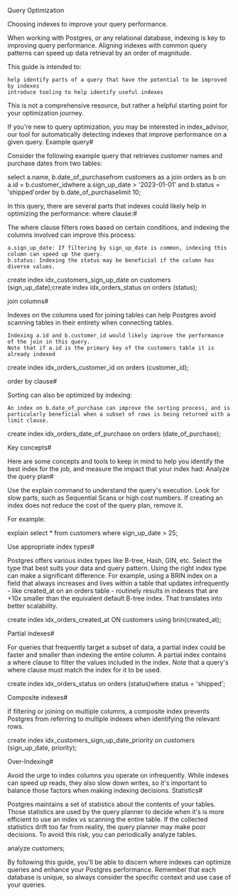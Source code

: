 Query Optimization

Choosing indexes to improve your query performance.

When working with Postgres, or any relational database, indexing is key to improving query performance. Aligning indexes with common query patterns can speed up data retrieval by an order of magnitude.

This guide is intended to:

    help identify parts of a query that have the potential to be improved by indexes
    introduce tooling to help identify useful indexes

This is not a comprehensive resource, but rather a helpful starting point for your optimization journey.

If you're new to query optimization, you may be interested in index_advisor, our tool for automatically detecting indexes that improve performance on a given query.
Example query#

Consider the following example query that retrieves customer names and purchase dates from two tables:

select a.name, b.date_of_purchasefrom customers as a join orders as b on a.id = b.customer_idwhere a.sign_up_date > '2023-01-01' and b.status = 'shipped'order by b.date_of_purchaselimit 10;

In this query, there are several parts that indexes could likely help in optimizing the performance:
where clause:#

The where clause filters rows based on certain conditions, and indexing the columns involved can improve this process:

    a.sign_up_date: If filtering by sign_up_date is common, indexing this column can speed up the query.
    b.status: Indexing the status may be beneficial if the column has diverse values.

create index idx_customers_sign_up_date on customers (sign_up_date);create index idx_orders_status on orders (status);

join columns#

Indexes on the columns used for joining tables can help Postgres avoid scanning tables in their entirety when connecting tables.

    Indexing a.id and b.customer_id would likely improve the performance of the join in this query.
    Note that if a.id is the primary key of the customers table it is already indexed

create index idx_orders_customer_id on orders (customer_id);

order by clause#

Sorting can also be optimized by indexing:

    An index on b.date_of_purchase can improve the sorting process, and is particularly beneficial when a subset of rows is being returned with a limit clause.

create index idx_orders_date_of_purchase on orders (date_of_purchase);

Key concepts#

Here are some concepts and tools to keep in mind to help you identify the best index for the job, and measure the impact that your index had:
Analyze the query plan#

Use the explain command to understand the query's execution. Look for slow parts, such as Sequential Scans or high cost numbers. If creating an index does not reduce the cost of the query plan, remove it.

For example:

explain select \* from customers where sign_up_date > 25;

Use appropriate index types#

Postgres offers various index types like B-tree, Hash, GIN, etc. Select the type that best suits your data and query pattern. Using the right index type can make a significant difference. For example, using a BRIN index on a field that always increases and lives within a table that updates infrequently - like created_at on an orders table - routinely results in indexes that are +10x smaller than the equivalent default B-tree index. That translates into better scalability.

create index idx_orders_created_at ON customers using brin(created_at);

Partial indexes#

For queries that frequently target a subset of data, a partial index could be faster and smaller than indexing the entire column. A partial index contains a where clause to filter the values included in the index. Note that a query's where clause must match the index for it to be used.

create index idx_orders_status on orders (status)where status = 'shipped';

Composite indexes#

If filtering or joining on multiple columns, a composite index prevents Postgres from referring to multiple indexes when identifying the relevant rows.

create index idx_customers_sign_up_date_priority on customers (sign_up_date, priority);

Over-Indexing#

Avoid the urge to index columns you operate on infrequently. While indexes can speed up reads, they also slow down writes, so it's important to balance those factors when making indexing decisions.
Statistics#

Postgres maintains a set of statistics about the contents of your tables. Those statistics are used by the query planner to decide when it's is more efficient to use an index vs scanning the entire table. If the collected statistics drift too far from reality, the query planner may make poor decisions. To avoid this risk, you can periodically analyze tables.

analyze customers;

By following this guide, you'll be able to discern where indexes can optimize queries and enhance your Postgres performance. Remember that each database is unique, so always consider the specific context and use case of your queries.
